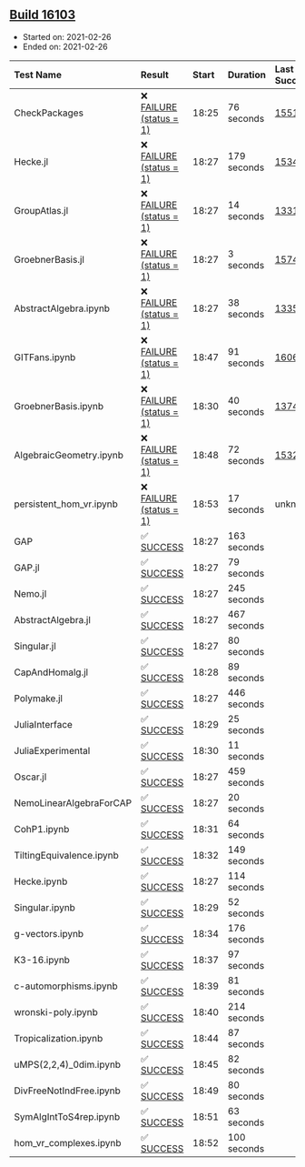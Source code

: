 ## [Build 16103](https://oscarci.mathematik.uni-kl.de/job/oscar/16103/)

* Started on: 2021-02-26
* Ended on: 2021-02-26

| Test Name    | Result | Start | Duration | Last Success | First Failure |
|:-------------|:-------|:------|:---------|:-------------|:--------------|
| CheckPackages | ❌ [FAILURE (status = 1)](https://oscarci.mathematik.uni-kl.de/job/oscar/16103/artifact/logs/build-16103/CheckPackages.log) | 18:25 | 76 seconds | [15514](https://oscarci.mathematik.uni-kl.de/job/oscar/15514/) | [15515](https://oscarci.mathematik.uni-kl.de/job/oscar/15515/) |
| Hecke.jl | ❌ [FAILURE (status = 1)](https://oscarci.mathematik.uni-kl.de/job/oscar/16103/artifact/logs/build-16103/Hecke.jl.log) | 18:27 | 179 seconds | [15344](https://oscarci.mathematik.uni-kl.de/job/oscar/15344/) | [15348](https://oscarci.mathematik.uni-kl.de/job/oscar/15348/) |
| GroupAtlas.jl | ❌ [FAILURE (status = 1)](https://oscarci.mathematik.uni-kl.de/job/oscar/16103/artifact/logs/build-16103/GroupAtlas.jl.log) | 18:27 | 14 seconds | [13311](https://oscarci.mathematik.uni-kl.de/job/oscar/13311/) | [13312](https://oscarci.mathematik.uni-kl.de/job/oscar/13312/) |
| GroebnerBasis.jl | ❌ [FAILURE (status = 1)](https://oscarci.mathematik.uni-kl.de/job/oscar/16103/artifact/logs/build-16103/GroebnerBasis.jl.log) | 18:27 | 3 seconds | [15745](https://oscarci.mathematik.uni-kl.de/job/oscar/15745/) | [15746](https://oscarci.mathematik.uni-kl.de/job/oscar/15746/) |
| AbstractAlgebra.ipynb | ❌ [FAILURE (status = 1)](https://oscarci.mathematik.uni-kl.de/job/oscar/16103/artifact/logs/build-16103/AbstractAlgebra.ipynb.log) | 18:27 | 38 seconds | [13355](https://oscarci.mathematik.uni-kl.de/job/oscar/13355/) | [13356](https://oscarci.mathematik.uni-kl.de/job/oscar/13356/) |
| GITFans.ipynb | ❌ [FAILURE (status = 1)](https://oscarci.mathematik.uni-kl.de/job/oscar/16103/artifact/logs/build-16103/GITFans.ipynb.log) | 18:47 | 91 seconds | [16068](https://oscarci.mathematik.uni-kl.de/job/oscar/16068/) | [16069](https://oscarci.mathematik.uni-kl.de/job/oscar/16069/) |
| GroebnerBasis.ipynb | ❌ [FAILURE (status = 1)](https://oscarci.mathematik.uni-kl.de/job/oscar/16103/artifact/logs/build-16103/GroebnerBasis.ipynb.log) | 18:30 | 40 seconds | [13748](https://oscarci.mathematik.uni-kl.de/job/oscar/13748/) | [13749](https://oscarci.mathematik.uni-kl.de/job/oscar/13749/) |
| AlgebraicGeometry.ipynb | ❌ [FAILURE (status = 1)](https://oscarci.mathematik.uni-kl.de/job/oscar/16103/artifact/logs/build-16103/AlgebraicGeometry.ipynb.log) | 18:48 | 72 seconds | [15322](https://oscarci.mathematik.uni-kl.de/job/oscar/15322/) | [15323](https://oscarci.mathematik.uni-kl.de/job/oscar/15323/) |
| persistent_hom_vr.ipynb | ❌ [FAILURE (status = 1)](https://oscarci.mathematik.uni-kl.de/job/oscar/16103/artifact/logs/build-16103/persistent_hom_vr.ipynb.log) | 18:53 | 17 seconds | unknown | unknown |
| GAP | ✅ [SUCCESS](https://oscarci.mathematik.uni-kl.de/job/oscar/16103/artifact/logs/build-16103/GAP.log) | 18:27 | 163 seconds |  |  |
| GAP.jl | ✅ [SUCCESS](https://oscarci.mathematik.uni-kl.de/job/oscar/16103/artifact/logs/build-16103/GAP.jl.log) | 18:27 | 79 seconds |  |  |
| Nemo.jl | ✅ [SUCCESS](https://oscarci.mathematik.uni-kl.de/job/oscar/16103/artifact/logs/build-16103/Nemo.jl.log) | 18:27 | 245 seconds |  |  |
| AbstractAlgebra.jl | ✅ [SUCCESS](https://oscarci.mathematik.uni-kl.de/job/oscar/16103/artifact/logs/build-16103/AbstractAlgebra.jl.log) | 18:27 | 467 seconds |  |  |
| Singular.jl | ✅ [SUCCESS](https://oscarci.mathematik.uni-kl.de/job/oscar/16103/artifact/logs/build-16103/Singular.jl.log) | 18:27 | 80 seconds |  |  |
| CapAndHomalg.jl | ✅ [SUCCESS](https://oscarci.mathematik.uni-kl.de/job/oscar/16103/artifact/logs/build-16103/CapAndHomalg.jl.log) | 18:28 | 89 seconds |  |  |
| Polymake.jl | ✅ [SUCCESS](https://oscarci.mathematik.uni-kl.de/job/oscar/16103/artifact/logs/build-16103/Polymake.jl.log) | 18:27 | 446 seconds |  |  |
| JuliaInterface | ✅ [SUCCESS](https://oscarci.mathematik.uni-kl.de/job/oscar/16103/artifact/logs/build-16103/JuliaInterface.log) | 18:29 | 25 seconds |  |  |
| JuliaExperimental | ✅ [SUCCESS](https://oscarci.mathematik.uni-kl.de/job/oscar/16103/artifact/logs/build-16103/JuliaExperimental.log) | 18:30 | 11 seconds |  |  |
| Oscar.jl | ✅ [SUCCESS](https://oscarci.mathematik.uni-kl.de/job/oscar/16103/artifact/logs/build-16103/Oscar.jl.log) | 18:27 | 459 seconds |  |  |
| NemoLinearAlgebraForCAP | ✅ [SUCCESS](https://oscarci.mathematik.uni-kl.de/job/oscar/16103/artifact/logs/build-16103/NemoLinearAlgebraForCAP.log) | 18:27 | 20 seconds |  |  |
| CohP1.ipynb | ✅ [SUCCESS](https://oscarci.mathematik.uni-kl.de/job/oscar/16103/artifact/logs/build-16103/CohP1.ipynb.log) | 18:31 | 64 seconds |  |  |
| TiltingEquivalence.ipynb | ✅ [SUCCESS](https://oscarci.mathematik.uni-kl.de/job/oscar/16103/artifact/logs/build-16103/TiltingEquivalence.ipynb.log) | 18:32 | 149 seconds |  |  |
| Hecke.ipynb | ✅ [SUCCESS](https://oscarci.mathematik.uni-kl.de/job/oscar/16103/artifact/logs/build-16103/Hecke.ipynb.log) | 18:27 | 114 seconds |  |  |
| Singular.ipynb | ✅ [SUCCESS](https://oscarci.mathematik.uni-kl.de/job/oscar/16103/artifact/logs/build-16103/Singular.ipynb.log) | 18:29 | 52 seconds |  |  |
| g-vectors.ipynb | ✅ [SUCCESS](https://oscarci.mathematik.uni-kl.de/job/oscar/16103/artifact/logs/build-16103/g-vectors.ipynb.log) | 18:34 | 176 seconds |  |  |
| K3-16.ipynb | ✅ [SUCCESS](https://oscarci.mathematik.uni-kl.de/job/oscar/16103/artifact/logs/build-16103/K3-16.ipynb.log) | 18:37 | 97 seconds |  |  |
| c-automorphisms.ipynb | ✅ [SUCCESS](https://oscarci.mathematik.uni-kl.de/job/oscar/16103/artifact/logs/build-16103/c-automorphisms.ipynb.log) | 18:39 | 81 seconds |  |  |
| wronski-poly.ipynb | ✅ [SUCCESS](https://oscarci.mathematik.uni-kl.de/job/oscar/16103/artifact/logs/build-16103/wronski-poly.ipynb.log) | 18:40 | 214 seconds |  |  |
| Tropicalization.ipynb | ✅ [SUCCESS](https://oscarci.mathematik.uni-kl.de/job/oscar/16103/artifact/logs/build-16103/Tropicalization.ipynb.log) | 18:44 | 87 seconds |  |  |
| uMPS(2,2,4)_0dim.ipynb | ✅ [SUCCESS](https://oscarci.mathematik.uni-kl.de/job/oscar/16103/artifact/logs/build-16103/uMPS-2-2-4-_0dim.ipynb.log) | 18:45 | 82 seconds |  |  |
| DivFreeNotIndFree.ipynb | ✅ [SUCCESS](https://oscarci.mathematik.uni-kl.de/job/oscar/16103/artifact/logs/build-16103/DivFreeNotIndFree.ipynb.log) | 18:49 | 80 seconds |  |  |
| SymAlgIntToS4rep.ipynb | ✅ [SUCCESS](https://oscarci.mathematik.uni-kl.de/job/oscar/16103/artifact/logs/build-16103/SymAlgIntToS4rep.ipynb.log) | 18:51 | 63 seconds |  |  |
| hom_vr_complexes.ipynb | ✅ [SUCCESS](https://oscarci.mathematik.uni-kl.de/job/oscar/16103/artifact/logs/build-16103/hom_vr_complexes.ipynb.log) | 18:52 | 100 seconds |  |  |

